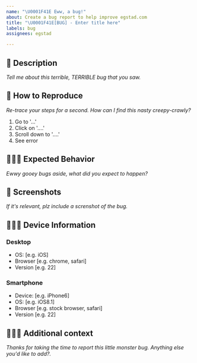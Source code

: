 ```yaml
---
name: "\U0001F41E Eww, a bug!"
about: Create a bug report to help improve egstad.com
title: "\U0001F41E[BUG] - Enter title here"
labels: bug
assignees: egstad

---
```


## 📝 Description
_Tell me about this terrible, TERRIBLE bug that you saw._

## 🔁 How to Reproduce
_Re-trace your steps for a second. How can I find this nasty creepy-crawly?_
1. Go to '...'
2. Click on '....'
3. Scroll down to '....'
4. See error

## 🕵🏾‍♂️ Expected Behavior
_Ewwy gooey bugs aside, what did you expect to happen?_

## 📸 Screenshots
_If it's relevant, plz include a screnshot of the bug._

## 👩🏼‍🔧 Device Information

### Desktop
 - OS: [e.g. iOS]
 - Browser [e.g. chrome, safari]
 - Version [e.g. 22]

### Smartphone
 - Device: [e.g. iPhone6]
 - OS: [e.g. iOS8.1]
 - Browser [e.g. stock browser, safari]
 - Version [e.g. 22]

## 💁🏽‍♂️ Additional context
_Thanks for taking the time to report this little monster bug. Anything else you'd like to add?._
